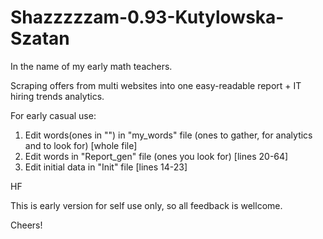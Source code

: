 # Shazzzzzam-0.93-Kutylowska-Szatan
In the name of my early math teachers. 

Scraping offers from multi websites into one easy-readable report + IT hiring trends analytics.


For early casual use:
1. Edit words(ones in "") in "my_words" file (ones to gather, for analytics and to look for) [whole file]
2. Edit words in "Report_gen" file (ones you look for) [lines 20-64]
3. Edit initial data in "Init" file [lines 14-23]

HF

This is early version for self use only, so all feedback is wellcome.

Cheers!
